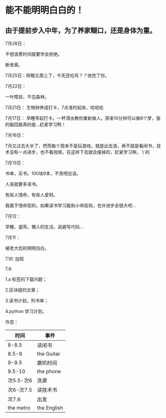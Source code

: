 # 能不能明明白白的！

## 由于提前步入中年，为了养家糊口，还是身体为重。

7月26日：

不想浪费时间就要学会拒绝。

断舍离。

7月25日：转眼又周三了，今天还吃鸡？？快完了你。

7月22日：
  
一叶障目，不见森林。

7月21日： 生物钟养成打卡，7点准时起床，哈哈哈

7月17日：
早睡早起打卡。一杯清水教你重新做人。原来10分钟可以做8个梦，我的脑回路真的是...赶紧学习鸭！

7月16日：

7月又过去大半了，然而每个周末不是玩游戏，就是出去浪，再不就是看闲书，技术没有一点进步，也不看视频，在这样下去就会废掉的，赶紧学习啊，丫的

7月13日：

书单，买书。100块9本，不贵吧应该。

人丧就要多读书。

有些人惜命，有些人爱财。

我属于惜命型的，如果读书学习能和小命挂钩，也许进步会很大吧...

7月12：

早睡，遛弯。懒人的生活，逃避写代码...

7月11：

被老大怼的明明白白。

7.10:
  加班
  
7.9:

  1.a 标签的下载问题；
  
  2.区块链的文章；
  
  3.读书计划，列书单；
  
  4.python 学习计划。
  
  作息：
  
  |时间|事件|
  |----|----|
  |8-8.5|读闲书|
  |8.5-9|the Guitar|
  |9-9.5|磨叽时间|
  |9.5-10|the phone|
  |次5.5-次6|洗漱|
  |次6-次7.5|读技术书|
  |次7.6|出发|
  |the metro|the English|
